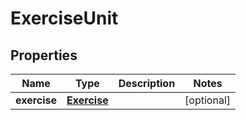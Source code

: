 

# ExerciseUnit


## Properties

| Name | Type | Description | Notes |
|------------ | ------------- | ------------- | -------------|
|**exercise** | [**Exercise**](Exercise.md) |  |  [optional] |



